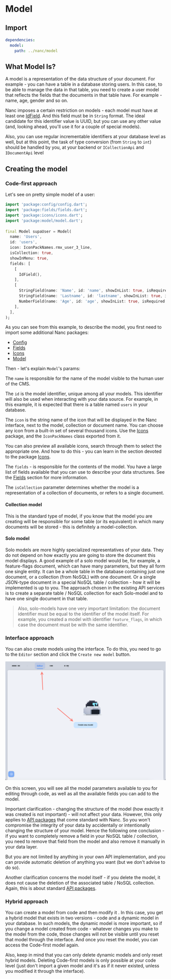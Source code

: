 # Model

## Import

```yaml
dependencies:
  model:
    path: ../nanc/model
```

## What Model Is?

A model is a representation of the data structure of your document. For example - you can have a table in a database storing users. In this case, to be able to manage the data in that table, you need to create a user model that reflects the fields that the documents in that table have. For example - name, age, gender and so on.

Nanc imposes a certain restriction on models - each model must have at least one [IdField](./fields#id-field). And this field must be in `String` format. The ideal candidate for this identifier value is UUID, but you can use any other value (and, looking ahead, you'll use it for a couple of special models).

Also, you can use regular incrementable identifiers at your database level as well, but at this point, the task of type conversion (from `String` to `int`) should be handled by you, at your backend or `ICollectionApi` and `IDocumentApi` level

## Creating the model

### Code-first approach

Let's see on pretty simple model of a user:

```dart
import 'package:config/config.dart';
import 'package:fields/fields.dart';
import 'package:icons/icons.dart';
import 'package:model/model.dart';

final Model supaUser = Model(
  name: 'Users',
  id: 'users',
  icon: IconPackNames.rmx_user_3_line,
  isCollection: true,
  showInMenu: true,
  fields: [
    [
      IdField(),
    ],
    [
      StringField(name: 'Name', id: 'name', showInList: true, isRequired: true),
      StringField(name: 'Lastname', id: 'lastname', showInList: true, isRequired: true),
      NumberField(name: 'Age', id: 'age', showInList: true, isRequired: true),
    ],
  ],
);
```

As you can see from this example, to describe the model, you first need to import some additional Nanc packages:

- [Config](./config)
- [Fields](./fields)
- [Icons](./icons)
- [Model](./model)

Then - let's explain `Model`'s params:

The `name` is responsible for the name of the model visible to the human user of the CMS.

The `id` is the model identifier, unique among all your models. This identifier will also be used when interacting with your data source. For example, in this example, it is expected that there is a table named `users` in your database.

The `icon` is the string name of the icon that will be displayed in the Nanc interface, next to the model, collection or document name. You can choose any icon from a built-in set of several thousand icons. Use the [Icons](./icons) package, and the `IconPackNames` class exported from it.

You can also preview all available icons, search through them to select the appropriate one. And how to do this - you can learn in the section devoted to the package [Icons](./icons).

The `fields` - is responsible for the contents of the model. You have a large list of fields available that you can use to describe your data structures. See the [Fields](./fields) section for more information.

The `isCollection` parameter determines whether the model is a representation of a collection of documents, or refers to a single document.

#### Collection model

This is the standard type of model, if you know that the model you are creating will be responsible for some table (or its equivalent) in which many documents will be stored - this is definitely a model-collection.

#### Solo model

Solo models are more highly specialized representatives of your data. They do not depend on how exactly you are going to store the document this model displays. A good example of a solo model would be, for example, a feature-flags document, which can have many parameters, but they all form one single entity. It can be a whole table in the database containing just one document, or a collection (from NoSQL) with one document. Or a single JSON-type document in a special NoSQL table / collection - how it will be implemented is up to you. The approach chosen in the existing API services is to create a separate table / NoSQL collection for each Solo-model and to have one single document in that table.

> Also, solo-models have one very important limitation: the document identifier must be equal to the identifier of the model itself. For example, you created a model with identifier `feature_flags`, in which case the document must be with the same identifier.

### Interface approach

You can also create models using the interface. To do this, you need to go to the `Editor` section and click the `Create new model` button.

![](../../static/screenshots/create_new_model.png)

On this screen, you will see all the model parameters available to you for editing through code, as well as all the available fields you can add to the model.

Important clarification - changing the structure of the model (how exactly it was created is not important) - will not affect your data. However, this only applies to [API packages](./api) that come standard with Nanc. So you won't compromise the integrity of your data by accidentally or intentionally changing the structure of your model. Hence the following one conclusion - if you want to completely remove a field in your NoSQL table / collection, you need to remove that field from the model and also remove it manually in your data layer.

But you are not limited by anything in your own API implementation, and you can provide automatic deletion of anything you want (but we don't advise to do so).

Another clarification concerns the model itself - if you delete the model, it does not cause the deletion of the associated table / NoSQL collection. Again, this is about standard [API packages](./api).

### Hybrid approach

You can create a model from code and then modify it . In this case, you get a hybrid model that exists in two versions - code and a dynamic model in your database. In such models, the dynamic model is more important, so if you change a model created from code - whatever changes you make to the model from the code, those changes will not be visible until you reset that model through the interface. And once you reset the model, you can access the Code-first model again.

Also, keep in mind that you can only delete dynamic models and only reset hybrid models. Deleting Code-first models is only possible at your code level (just don't import a given model and it's as if it never existed, unless you modified it through the interface).
